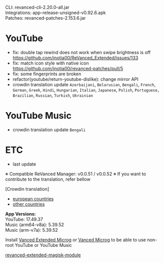 CLI: revanced-cli-2.20.0-all.jar  
Integrations: app-release-unsigned-v0.92.6.apk  
Patches: revanced-patches-2.153.6.jar  

YouTube
==
- fix: double tap rewind does not work when swipe brightness is off https://github.com/inotia00/ReVanced_Extended/issues/133
- fix: match icon style with native icon https://github.com/inotia00/revanced-patches/pull/5
- fix: some fingerprints are broken
- refactor(youtube/return-youtube-dislike): change mirror API
- crowdin translation update
`Azerbaijani`, `Belarusian`, `Bengali`, `French`, `German`, `Greek`, `Hindi`, `Hungarian`, `Italian`, `Japanese`, `Polish`, `Portuguese, Brazilian`, `Russian`, `Turkish`, `Ukrainian`

YouTube Music
==
- crowdin translation update
`Bengali`

ETC
==
- last update

※ Compatible ReVanced Manager: v0.0.51 / v0.0.52
※ If you want to contribute to the translation, refer bellow

[Crowdin translation]
- [european countries](https://crowdin.com/project/revancedextendedeu)
- [other countries](https://crowdin.com/project/revancedextended)
  
**App Versions:**  
YouTube: 17.49.37  
Music (arm64-v8a): 5.39.52  
Music (arm-v7a): 5.39.52  

Install [Vanced Extended Microg](https://github.com/inotia00/VancedMicroG/releases) or [Vanced Microg](https://github.com/TeamVanced/VancedMicroG/releases) to be able to use non-root YouTube or YouTube Music  

[revanced-extended-magisk-module](https://github.com/MatadorProBr/revanced-extended-magisk-module)  
